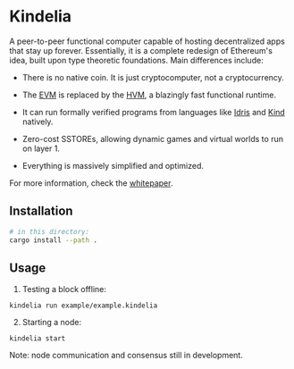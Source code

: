 Kindelia
========

A peer-to-peer functional computer capable of hosting decentralized apps that stay up forever. Essentially, it is a complete redesign of Ethereum's idea, built upon type theoretic foundations. Main differences include:

- There is no native coin. It is just cryptocomputer, not a cryptocurrency.

- The [EVM](https://ethereum.org/en/developers/docs/evm/) is replaced by the [HVM](https://github.com/kindelia/hvm), a blazingly fast functional runtime.

- It can run formally verified programs from languages like [Idris](https://github.com/idris-lang/Idris2) and [Kind](https://github.com/kindelia/kind) natively.

- Zero-cost SSTOREs, allowing dynamic games and virtual worlds to run on layer 1.

- Everything is massively simplified and optimized.

For more information, check the [whitepaper](WHITEPAPER.md).

Installation
------------

```bash
# in this directory:
cargo install --path .
```

Usage
-----

1. Testing a block offline:

```
kindelia run example/example.kindelia
```

2. Starting a node:

```
kindelia start
```

Note: node communication and consensus still in development.
